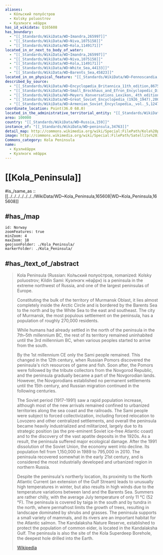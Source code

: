 ```yaml
---
aliases:
  - Ко́льский полуо́стров
  - Kolsky poluostrov
  - Куэлнэгк нёа̄ррк
has_id_wikidata: Q165608
has_boundary:
  - "[[_Standards/WikiData/WD~Imandra,265997]]"
  - "[[_Standards/WikiData/WD~Niva,1075158]]"
  - "[[_Standards/WikiData/WD~Kola,1149171]]"
located_in_or_next_to_body_of_water:
  - "[[_Standards/WikiData/WD~Imandra,265997]]"
  - "[[_Standards/WikiData/WD~Niva,1075158]]"
  - "[[_Standards/WikiData/WD~Kola,1149171]]"
  - "[[_Standards/WikiData/WD~White_Sea,44133]]"
  - "[[_Standards/WikiData/WD~Barents_Sea,45823]]"
located_in_on_physical_feature: "[[_Standards/WikiData/WD~Fennoscandia,604496]]"
described_by_source:
  - "[[_Standards/WikiData/WD~Encyclopædia_Britannica_11th_edition,867541]]"
  - "[[_Standards/WikiData/WD~Small_Brockhaus_and_Efron_Encyclopedic_Dictionary,19180675]]"
  - "[[_Standards/WikiData/WD~Meyers_Konversations_Lexikon,_4th_edition_(1885_1890),19219752]]"
  - "[[_Standards/WikiData/WD~Great_Soviet_Encyclopedia_(1926_1947),20078554]]"
  - "[[_Standards/WikiData/WD~Armenian_Soviet_Encyclopedia,_vol._5,124737632]]"
coordinate_location: Point(36.0 68.0)
located_in_the_administrative_territorial_entity: "[[_Standards/WikiData/WD~Murmansk_Oblast,1759]]"
area: 100000
country: "[[_Standards/WikiData/WD~Russia,159]]"
instance_of: "[[_Standards/WikiData/WD~peninsula,34763]]"
detail_map: http://commons.wikimedia.org/wiki/Special:FilePath/Kola%20peninsula.png
image: http://commons.wikimedia.org/wiki/Special:FilePath/Satellite%20image%20of%20Kola%20Peninsula%20in%20June%202001.jpg
Commons_category: Kola Peninsula
name:
  - Куэлнёа̄ррк
  - Куэлнэгк нёа̄ррк
---
```


# [[Kola_Peninsula]] 

#is_/same_as :: [[../../../../../../../WikiData/WD~Kola_Peninsula,165608|WD~Kola_Peninsula,165608]] 

## #has_/map  

```leaflet
id: Norway
zoomFeatures: true 
minZoom: 4 
maxZoom: 18
geojsonFolder: ./Kola_Peninsula/
markerFolder: ./Kola_Peninsula/
```


## #has_/text_of_/abstract 

> Kola Peninsula (Russian: Ко́льский полуо́стров, romanized: Kolsky poluostrov; Kildin Sami: Куэлнэгк нёа̄ррк) 
> is a peninsula in the extreme northwest of Russia, and one of the largest peninsulas of Europe. 
> 
> Constituting the bulk of the territory of Murmansk Oblast, it lies almost completely inside the Arctic Circle 
> and is bordered by the Barents Sea to the north and by the White Sea to the east and southeast. 
> The city of Murmansk, the most populous settlement on the peninsula, has a population of roughly 270,000 residents.
>
> While humans had already settled in the north of the peninsula in the 7th–5th millennium BC, 
> the rest of its territory remained uninhabited until the 3rd millennium BC, 
> when various peoples started to arrive from the south. 
> 
> By the 1st millennium CE only the Sami people remained. This changed in the 12th century, when Russian Pomors discovered the peninsula's rich resources of game and fish. Soon after, the Pomors were followed by the tribute collectors from the Novgorod Republic, and the peninsula gradually became a part of the Novgorodian lands. However, the Novgorodians established no permanent settlements until the 15th century, and Russian migration continued in the following centuries.
>
> The Soviet period (1917–1991) saw a rapid population increase, although most of the new arrivals remained confined to urbanized territories along the sea coast and the railroads. The Sami people were subject to forced collectivization, including forced relocation to Lovozero and other centralized settlements, and overall the peninsula became heavily industrialized and militarized, largely due to its strategic position (as the pre-eminent Soviet ice-free Atlantic coast) and to the discovery of the vast apatite deposits in the 1920s. As a result, the peninsula suffered major ecological damage. After the 1991 dissolution of the Soviet Union, the economy went into decline. Its population fell from 1,150,000 in 1989 to 795,000 in 2010. The peninsula recovered somewhat in the early 21st century, and is considered the most industrially developed and urbanized region in northern Russia.
>
> Despite the peninsula's northerly location, its proximity to the North Atlantic Current (an extension of the Gulf Stream) leads to unusually high temperatures in winter, but also results in high winds due to the temperature variations between land and the Barents Sea. Summers are rather chilly, with the average July temperature of only 11 °C (52 °F). The peninsula is covered by taiga in the south and by tundra in the north, where permafrost limits the growth of trees, resulting in landscape dominated by shrubs and grasses. The peninsula supports a small variety of mammals, and its rivers are an important habitat for the Atlantic salmon. The Kandalaksha Nature Reserve, established to protect the population of common eider, is located in the Kandalaksha Gulf. The peninsula is also the site of the Kola Superdeep Borehole, the deepest hole drilled into the Earth.
>
> [Wikipedia](https://en.wikipedia.org/wiki/Kola%20Peninsula) 

